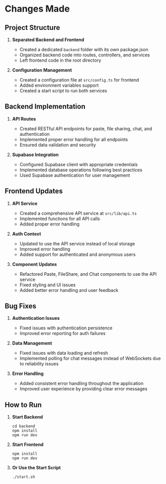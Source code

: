 # Changes Made

## Project Structure

1. **Separated Backend and Frontend**
   - Created a dedicated `backend` folder with its own package.json
   - Organized backend code into routes, controllers, and services
   - Left frontend code in the root directory

2. **Configuration Management**
   - Created a configuration file at `src/config.ts` for frontend
   - Added environment variables support
   - Created a start script to run both services

## Backend Implementation

1. **API Routes**
   - Created RESTful API endpoints for paste, file sharing, chat, and authentication
   - Implemented proper error handling for all endpoints
   - Ensured data validation and security

2. **Supabase Integration**
   - Configured Supabase client with appropriate credentials
   - Implemented database operations following best practices
   - Used Supabase authentication for user management

## Frontend Updates

1. **API Service**
   - Created a comprehensive API service at `src/lib/api.ts`
   - Implemented functions for all API calls
   - Added proper error handling

2. **Auth Context**
   - Updated to use the API service instead of local storage
   - Improved error handling
   - Added support for authenticated and anonymous users

3. **Component Updates**
   - Refactored Paste, FileShare, and Chat components to use the API service
   - Fixed styling and UI issues
   - Added better error handling and user feedback

## Bug Fixes

1. **Authentication Issues**
   - Fixed issues with authentication persistence
   - Improved error reporting for auth failures

2. **Data Management**
   - Fixed issues with data loading and refresh
   - Implemented polling for chat messages instead of WebSockets due to reliability issues

3. **Error Handling**
   - Added consistent error handling throughout the application
   - Improved user experience by providing clear error messages

## How to Run

1. **Start Backend**
   ```
   cd backend
   npm install
   npm run dev
   ```

2. **Start Frontend**
   ```
   npm install
   npm run dev
   ```

3. **Or Use the Start Script**
   ```
   ./start.sh
   ``` 